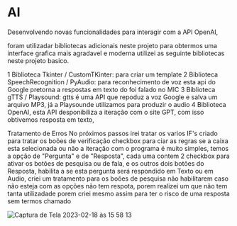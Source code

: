 # AI

Desenvolvendo novas funcionalidades para interagir com a API OpenAI,

foram utilizadar bibliotecas adicionais neste projeto para obtermos uma interface grafica mais agradavel e moderna
utilizei as seguinte bibliotecas neste projeto basico.

1 Biblioteca Tkinter / CustomTKinter: para criar um template 
2 Biblioteca SpeechRecognition / PyAudio: para reconhecimento de voz esta api do Google pretorna a respostas em texto do foi falado no MIC
3 Biblioteca gTTS / Playsound: gtts é uma API que repoduz a voz Google e salva um arquivo MP3, já a Playsounde utilizamos para produzir o audio 
4 Biblioteca OpenAI, esta API desponibiliza a iteração com o site GPT, com isso obtivemos resposta em texto,

Tratamento de Erros
No próximos passos irei tratar os varios IF's criado para tratar os boões de verificação checkbox para ciar as regras se a caixa esta selecionada ou não 
a iteração com o programa é muito simples, 
temos a opção de "Pergunta" e de "Resposta", cada uma contem 2 checkbox para ativar os botões de pesquisa ou de fala, e os outros dois botões do Resposta, habilita a se esta pergunta será respondido em Texto ou em Audio, 
criei um tratamento para os boões de pesquisa não habilitarem caso não esteja com as opções não tem respota, porem realizei um que não tem tanta utilizadade porem criei mesmo assim para ter o risco de uma resposta sem termos chamado 

![Captura de Tela 2023-02-18 às 15 58 13](https://user-images.githubusercontent.com/50936327/220205040-14eccdcc-594f-4f91-89f3-0a7d1c9c7c6c.png)
